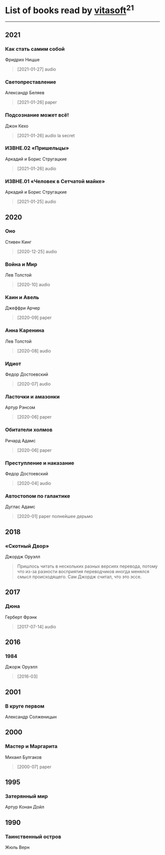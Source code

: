 # List of books read by [vitasoft](http://vk.com/id47446642)<sup>21</sup>
---

## 2021

### Как стать самим собой
Фридрих Ницше
> [2021-01-27] audio


### Светопреставление
Александр Беляев
> [2021-01-26] paper


### Подсознание может всё!
Джон Кехо
> [2021-01-26] audio
> la secret


### ИЗВНЕ.02 «Пришельцы»
Аркадий и Борис Стругацкие
> [2021-01-26] audio


### ИЗВНЕ.01 «Человек в Сетчатой майке»
Аркадий и Борис Стругацкие
> [2021-01-25] audio



## 2020

### Оно
Стивен Кинг
> [2020-12-25] audio


### Война и Мир
Лев Толстой
> [2020-10] audio


### Каин и Авель
Джеффри Арчер
> [2020-09] paper


### Анна Каренина
Лев Толстой
> [2020-08] audio


### Идиот
Федор Достоевский
> [2020-07] audio


### Ласточки и амазонки
Артур Рэнсом
> [2020-06] paper


### Обитатели холмов
Ричард Адамс
> [2020-06] paper


### Преступление и наказание
Федор Достоевский
> [2020-04] audio


### Автостопом по галактике
Дуглас Адамс
> [2020-01] paper
> полнейшее дерьмо



## 2018

### «Скотный Двор»
Джордж Оруэлл
> Пришлось читать в нескольких разных версиях перевода, потому что из-за разности восприятия переводчиков иногда менялся смысл происходящего. Сам Джордж считал, что это эссе.



## 2017

### Дюна
Герберт Фрэнк
> [2017-07-14] audio



## 2016

### 1984
Джорж Оруэлл
> [2016-03] 



## 2001

### В круге первом
Александр Солженицын



## 2000

### Мастер и Маргарита
Михаил Булгаков
> [2000-07] paper



## 1995

### Затерянный мир
Артур Конан Дойл



## 1990

### Таинственный остров
Жюль Верн



